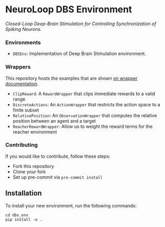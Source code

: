 # NeuroLoop DBS Environment

_Closed-Loop Deep-Brain Stimulation for Controlling Synchronization of Spiking Neurons._

### Environments

- `DBSEnv`: Implementation of Deep Brain Stimulation environment.

### Wrappers

This repository hosts the examples that are shown [on wrapper documentation](https://gymnasium.farama.org/api/wrappers/).

- `ClipReward`: A `RewardWrapper` that clips immediate rewards to a valid range
- `DiscreteActions`: An `ActionWrapper` that restricts the action space to a finite subset
- `RelativePosition`: An `ObservationWrapper` that computes the relative position between an agent and a target
- `ReacherRewardWrapper`: Allow us to weight the reward terms for the reacher environment

### Contributing

If you would like to contribute, follow these steps:

- Fork this repository
- Clone your fork
- Set up pre-commit via `pre-commit install`

## Installation

To install your new environment, run the following commands:

```{shell}
cd dbs_env
pip install -e .
```
